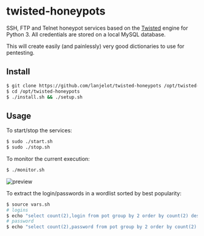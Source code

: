 # twisted-honeypots

SSH, FTP and Telnet honeypot services based on the [Twisted](http://twistedmatrix.com/) engine for Python 3.
All credentials are stored on a local MySQL database.

This will create easily (and painlessly) very good dictionaries to use for pentesting.


## Install ##

```bash
$ git clone https://github.com/lanjelot/twisted-honeypots /opt/twisted-honeypots
$ cd /opt/twisted-honeypots
$ ./install.sh && ./setup.sh
```

## Usage ##

To start/stop the services:

```bash
$ sudo ./start.sh
$ sudo ./stop.sh
```


To monitor the current execution:

```bash
$ ./monitor.sh
```

![preview](https://i.imgur.com/5V2Kw4j.png)


To extract the login/passwords in a wordlist sorted by best popularity:

```bash
$ source vars.sh
# logins
$ echo "select count(2),login from pot group by 2 order by count(2) desc" | mysql -rs -u${MYSQL_USER} ${MYSQL_DB}
# password
$ echo "select count(2),password from pot group by 2 order by count(2) desc" | mysql -rs -u${MYSQL_USER} ${MYSQL_DB}
```
